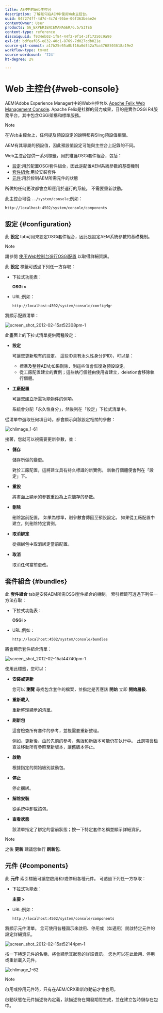 ```yaml
---
title: AEM中的Web主控台
description: 了解如何在AEM中使用Web主控台。
uuid: 047274ff-4d7d-4c7d-95be-06f363beae2e
contentOwner: User
products: SG_EXPERIENCEMANAGER/6.5/SITES
content-type: reference
discoiquuid: f934eb02-1f84-44f2-9f14-3f17250c9a90
exl-id: bdfeaf85-e832-40c1-8769-7d027cdb021e
source-git-commit: a17b25e55a0bf16a0df42a7ba4768503618a19e2
workflow-type: tm+mt
source-wordcount: '724'
ht-degree: 2%

---
```


# Web 主控台{#web-console}

AEM(Adobe Experience Manager)中的Web主控台以 [Apache Felix Web Management Console](https://felix.apache.org/documentation/subprojects/apache-felix-web-console.html). Apache Felix是社群的努力成果，目的是實作OSGi R4服務平台，其中包含OSGi架構和標準服務。

>[!NOTE]
>
>在Web主控台上，任何提及預設設定的說明都與Sling預設值相關。
>
>AEM有其專屬的預設值，因此預設值設定可能與主控台上記錄的不同。

Web主控台提供一系列標籤，用於維護OSGi套件組合，包括：

* [設定](#configuration):用於配置OSGi套件組合，因此是配置AEM系統參數的基礎機制
* [套件組合](#bundles):用於安裝套件
* [元件](#components):用於控制AEM所需元件的狀態

所做的任何更改都會立即應用於運行的系統。 不需要重新啟動。

此主控台可從 `../system/console`;例如：

`http://localhost:4502/system/console/components`

## 設定 {#configuration}

此 **設定** tab可用來設定OSGi套件組合，因此是設定AEM系統參數的基礎機制。

>[!NOTE]
>
>請參閱 [使用Web控制台進行OSGi配置](/help/sites-deploying/configuring-osgi.md#osgi-configuration-with-the-web-console) 以取得詳細資訊。

此 **設定** 標籤可透過下列任一方存取：

* 下拉式功能表：

   **OSGi >**

* URL;例如：

   `http://localhost:4502/system/console/configMgr`

將顯示配置清單：

![screen_shot_2012-02-15at52308pm-1](assets/screen_shot_2012-02-15at52308pm-1.png)

此畫面上的下拉式清單提供兩種設定：

* **設定**

   可讓您更新現有的設定。 這些ID具有永久性身分(PID)，可以是：

   * 標準及整體AEM;如果刪除，則這些值會恢復為預設設定。
   * 從工廠配置建立的實例；這些執行個體由使用者建立，deletion會移除執行個體。

* **工廠配置**

   可讓您建立所需功能物件的例項。

   系統會分配「永久性身分」，然後列在「設定」下拉式清單中。

從清單中選取任何項目時，都會顯示與該設定相關的參數：

![chlimage_1-61](assets/chlimage_1-61.png)

接著，您就可以視需要更新參數，並：

* **儲存**

   儲存所做的變更。

   對於工廠配置，這將建立具有持久標識的新實例。 新執行個體便會列在「設定」下。

* **重設**

   將畫面上顯示的參數重設為上次儲存的參數。

* **刪除**

   刪除當前配置。 如果為標準，則參數會傳回至預設設定。 如果從工廠配置中建立，則刪除特定實例。

* **取消綁定**

   從捆綁包中取消綁定當前配置。

* **取消**

   取消任何當前更改。

## 套件組合 {#bundles}

此 **套件組合** tab是安裝AEM所需OSGi套件組合的機制。 索引標籤可透過下列任一方法存取：

* 下拉式功能表：

   **OSGi >**

* URL;例如：

   `http://localhost:4502/system/console/bundles`

將會顯示套件組合清單：

![screen_shot_2012-02-15at44740pm-1](assets/screen_shot_2012-02-15at44740pm-1.png)

使用此標籤，您可以：

* **安裝或更新**

   您可以 **瀏覽** 尋找包含套件的檔案，並指定是否應該 **開始** 立即 **開始層級**.

* **重新載入**

   重新整理顯示的清單。

* **刷新包**

   這會檢查所有套件的參考，並視需要重新整理。

   例如，更新後，由於先前的參考，舊版和新版本可能仍在執行中。 此選項會檢查並移動所有參照至新版本，讓舊版本停止。

* **啟動**

   根據指定的開始級別啟動包。

* **停止**

   停止捆綁。

* **解除安裝**

   從系統中卸載該包。

* **查看狀態**

   該清單指定了綁定的當前狀態；按一下特定套件名稱並顯示詳細資訊。

>[!NOTE]
>
>之後 **更新** 建議您執行 **刷新包**.

## 元件 {#components}

此 **元件** 索引標籤可讓您啟用和/或停用各種元件。 可透過下列任一方存取：

* 下拉式功能表：

   **主要 >**

* URL;例如：

   `http://localhost:4502/system/console/components`

將顯示元件清單。 您可使用各種圖示來啟用、停用或（如適用）開啟特定元件的設定詳細資訊。

![screen_shot_2012-02-15at52144pm-1](assets/screen_shot_2012-02-15at52144pm-1.png)

按一下特定元件的名稱，將會顯示其狀態的詳細資訊。 您也可以在此啟用、停用或重新載入元件。

![chlimage_1-62](assets/chlimage_1-62.png)

>[!NOTE]
>
>啟用或停用元件時，只有在AEM/CRX重新啟動前才會套用。
>
>啟動狀態在元件描述符內定義，該描述符在開發期間生成，並在建立包時儲存在包中。
